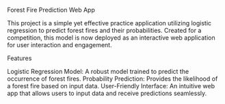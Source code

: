 Forest Fire Prediction Web App


This project is a simple yet effective practice application utilizing logistic regression to predict forest fires and their probabilities. Created for a competition, this model is now deployed as an interactive web application for user interaction and engagement.

Features

Logistic Regression Model: A robust model trained to predict the occurrence of forest fires.
Probability Prediction: Provides the likelihood of a forest fire based on input data.
User-Friendly Interface: An intuitive web app that allows users to input data and receive predictions seamlessly.
